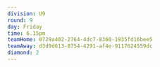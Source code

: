 ```yaml
---
division: U9
round: 9
day: Friday
time: 6.15pm
teamHome: 0729a402-2764-4dc7-8360-1935fd16bee5
teamAway: d3d9d613-8754-4291-af4e-9117624559dc
diamond: 2
---
```

